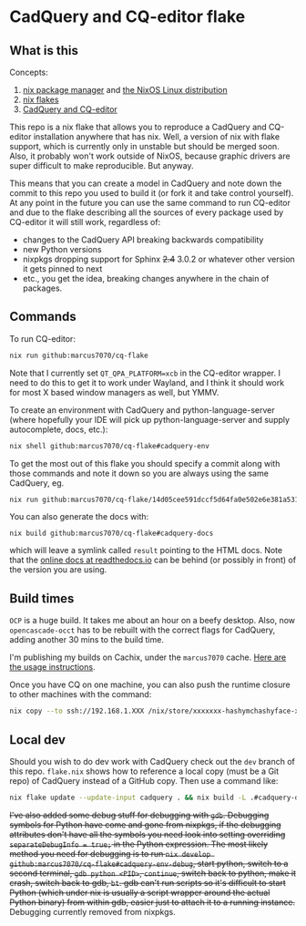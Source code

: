 # CadQuery and CQ-editor flake

## What is this

Concepts:

1. [nix package manager](https://nixos.org/guides/nix-pills/why-you-should-give-it-a-try.html) and [the NixOS Linux distribution](https://nixos.org/)
2. [nix flakes](https://www.tweag.io/blog/2020-05-25-flakes/)
3. [CadQuery and CQ-editor](https://cadquery.readthedocs.io/en/latest/intro.html)

This repo is a nix flake that allows you to reproduce a CadQuery and CQ-editor installation anywhere that has nix. Well, a version of nix with flake support, which is currently only in unstable but should be merged soon. Also, it probably won't work outside of NixOS, because graphic drivers are super difficult to make reproducible. But anyway.

This means that you can create a model in CadQuery and note down the commit to this repo you used to build it (or fork it and take control yourself). At any point in the future you can use the same command to run CQ-editor and due to the flake describing all the sources of every package used by CQ-editor it will still work, regardless of:

* changes to the CadQuery API breaking backwards compatibility
* new Python versions
* nixpkgs dropping support for Sphinx ~~2.4~~ 3.0.2 or whatever other version it gets pinned to next
* etc., you get the idea, breaking changes anywhere in the chain of packages.

## Commands

To run CQ-editor:

```sh
nix run github:marcus7070/cq-flake
```

Note that I currently set `QT_QPA_PLATFORM=xcb` in the CQ-editor wrapper. I need to do this to get it to work under Wayland, and I think it should work for most X based window managers as well, but YMMV.

To create an environment with CadQuery and python-language-server (where hopefully your IDE will pick up python-language-server and supply autocomplete, docs, etc.):
```sh
nix shell github:marcus7070/cq-flake#cadquery-env
```

To get the most out of this flake you should specify a commit along with those commands and note it down so you are always using the same CadQuery, eg.
```sh
nix run github:marcus7070/cq-flake/14d05cee591dccf5d64fa0e502e6e381a531c718
```

You can also generate the docs with:
```
nix build github:marcus7070/cq-flake#cadquery-docs
```
which will leave a symlink called `result` pointing to the HTML docs. Note that the [online docs at readthedocs.io](https://cadquery.readthedocs.io/en/latest/intro.html) can be behind (or possibly in front) of the version you are using.

## Build times

`OCP` is a huge build. It takes me about an hour on a beefy desktop. Also, now `opencascade-occt` has to be rebuilt with the correct flags for CadQuery, adding another 30 mins to the build time. 

I'm publishing my builds on Cachix, under the `marcus7070` cache. [Here are the usage instructions](https://app.cachix.org/cache/marcus7070).

Once you have CQ on one machine, you can also push the runtime closure to other machines with the command:
```sh
nix copy --to ssh://192.168.1.XXX /nix/store/xxxxxxx-hashymchashyface-xxxxxxx-cq-editor
```

## Local dev

Should you wish to do dev work with CadQuery check out the `dev` branch of this repo. `flake.nix` shows how to reference a local copy (must be a Git repo) of CadQuery instead of a GitHub copy. Then use a command like:

```sh
nix flake update --update-input cadquery . && nix build -L .#cadquery-docs && qutebrowser ./result-doc/share/doc/index.html
```

~~I've also added some debug stuff for debugging with `gdb`. Debugging symbols for Python have come and gone from nixpkgs, if the debugging attributes don't have all the symbols you need look into setting overriding `separateDebugInfo = true;` in the Python expression. The most likely method you need for debugging is to run `nix develop github:marcus7070/cq-flake#cadquery-env-debug`, start python, switch to a second terminal, `gdb python <PID>`, `continue`, switch back to python, make it crash, switch back to gdb, `bt`. gdb can't run scripts so it's difficult to start Python (which under nix is usually a script wrapper around the actual Python binary) from within gdb, easier just to attach it to a running instance.~~
Debugging currently removed from nixpkgs.
